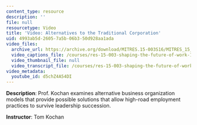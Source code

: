 ```yaml
---
content_type: resource
description: ''
file: null
resourcetype: Video
title: 'Video: Alternatives to the Traditional Corporation'
uid: 4993ab5d-2605-7a5b-06b3-50d928aa1ada
video_files:
  archive_url: https://archive.org/download/MITRES.15-003S16/MITRES_15_003S16_3-1-9_360p.mp4
  video_captions_file: /courses/res-15-003-shaping-the-future-of-work-15-662x-spring-2016/480d7f150e3b5526a52889b3e595d620_d5chZ4A54DI.vtt
  video_thumbnail_file: null
  video_transcript_file: /courses/res-15-003-shaping-the-future-of-work-15-662x-spring-2016/691a9432ef52b9baa2ce19f32aeedd33_d5chZ4A54DI.pdf
video_metadata:
  youtube_id: d5chZ4A54DI
---
```


**Description**: Prof. Kochan examines alternative business organization models that provide possible solutions that allow high-road employment practices to survive leadership succession.

**Instructor**: Tom Kochan